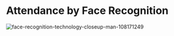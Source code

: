 # Attendance by Face Recognition
![face-recognition-technology-closeup-man-108171249](https://user-images.githubusercontent.com/73036667/97459447-cc987e00-1961-11eb-9958-c9b1d412f74e.jpg)


